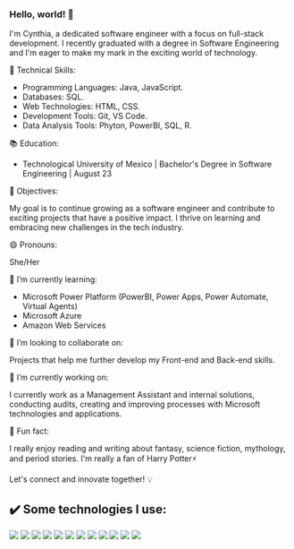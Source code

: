 ### Hello, world! 👋

I'm Cynthia, a dedicated software engineer with a focus on full-stack development. I recently graduated with a degree in Software Engineering and I'm eager to make my mark in the exciting world of technology.

🚀 Technical Skills:
- Programming Languages: Java, JavaScript.
- Databases: SQL.
- Web Technologies: HTML, CSS.
- Development Tools: Git, VS Code.
- Data Analysis Tools: Phyton, PowerBI, SQL, R.

📚 Education:
- Technological University of Mexico | Bachelor's Degree in Software Engineering | August 23

🌟 Objectives:

My goal is to continue growing as a software engineer and contribute to exciting projects that have a positive impact. I thrive on learning and embracing new challenges in the tech industry.

😄 Pronouns:

She/Her

🌱 I’m currently learning:

- Microsoft Power Platform (PowerBI, Power Apps, Power Automate, Virtual Agents)
- Microsoft Azure
- Amazon Web Services

👯 I’m looking to collaborate on:

Projects that help me further develop my Front-end and Back-end skills.

🔭 I’m currently working on:

I currently work as a Management Assistant and internal solutions, conducting audits, creating and improving processes with Microsoft technologies and applications.

📖 Fun fact:

I really enjoy reading and writing about fantasy, science fiction, mythology, and period stories. I'm really a fan of Harry Potter⚡

Let's connect and innovate together! 💡

## ✔️ Some technologies I use:

<img src="https://img.shields.io/badge/GitHub-100000?style=for-the-badge&logo=github&logoColor=white"/> <img src="https://img.shields.io/badge/HTML5-E34F26?style=for-the-badge&logo=html5&logoColor=white"/> 
<img src="https://img.shields.io/badge/JavaScript-323330?style=for-the-badge&logo=javascript&logoColor=F7DF1E)https://img.shields.io/badge/JavaScript-323330?style=for-the-badge&logo=javascript&logoColor=F7DF1E"/>
<img src="https://img.shields.io/badge/CSS3-1572B6?style=for-the-badge&logo=css3&logoColor=white"/>
<img src="https://img.shields.io/badge/Python-FFD43B?style=for-the-badge&logo=python&logoColor=blue"/>
<img src="https://img.shields.io/badge/Microsoft_SharePoint-0078D4?style=for-the-badge&logo=microsoft-sharepoint&logoColor=white"/>
<img src="https://img.shields.io/badge/Microsoft_Visio-3955A3?style=for-the-badge&logo=microsoft-visio&logoColor=white"/>
<img src="https://img.shields.io/badge/Microsoft_Excel-217346?style=for-the-badge&logo=microsoft-excel&logoColor=white"/>
<img src="https://img.shields.io/badge/PowerBI-F2C811?style=for-the-badge&logo=Power%20BI&logoColor=white"/>
<img src="https://img.shields.io/badge/MySQL-005C84?style=for-the-badge&logo=mysql&logoColor=white"/>
<img src="https://img.shields.io/badge/Oracle-F80000?style=for-the-badge&logo=Oracle&logoColor=white"/>
<img src="https://img.shields.io/badge/VSCode-0078D4?style=for-the-badge&logo=visual%20studio%20code&logoColor=white"/>



